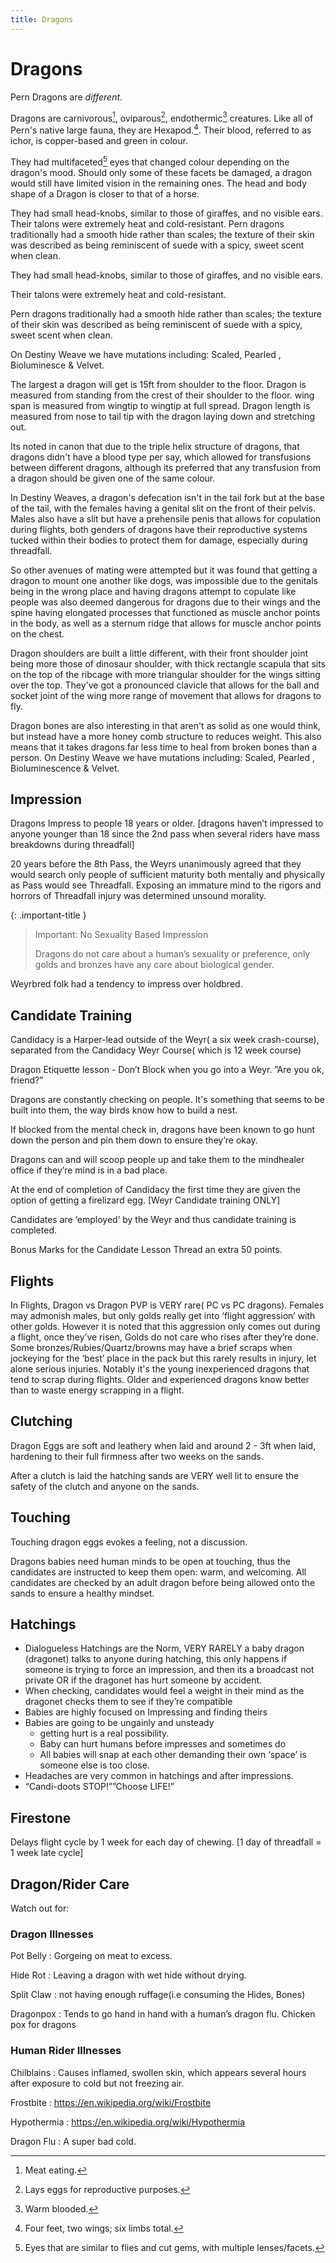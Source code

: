 ```yaml
---
title: Dragons
---
```


# Dragons

Pern Dragons are _different_.

Dragons are carnivorous[^carnivorous], oviparous[^oviparous], endothermic[^endothermic] creatures.
Like all of Pern's native large fauna, they are Hexapod.[^hexapod]. Their blood, referred to as ichor, is copper-based and green in colour. 

They had multifaceted[^multifaceted] eyes that changed colour depending on the dragon's mood. Should only some of these facets be damaged, a dragon would still have limited vision in the remaining ones. The head and body shape of a Dragon is closer to that of a horse.

[^carnivorous]: Meat eating.
[^oviparous]: Lays eggs for reproductive purposes.
[^endothermic]: Warm blooded.
[^hexapod]: Four feet, two wings; six limbs total.
[^multifaceted]: Eyes that are similar to flies and cut gems, with multiple lenses/facets.

They had small head-knobs, similar to those of giraffes, and no visible ears. 
Their talons were extremely heat and cold-resistant. Pern dragons traditionally had a smooth hide rather than scales; the texture of their skin was described as being reminiscent of suede with a spicy, sweet scent when clean.

They had small head-knobs, similar to those of giraffes, and no visible ears. 

Their talons were extremely heat and cold-resistant. 

Pern dragons traditionally had a smooth hide rather than scales; the texture of their skin was described as being reminiscent of suede with a spicy, sweet scent when clean.

On Destiny Weave we have mutations including: Scaled, Pearled , Bioluminesce & Velvet.

The largest a dragon will get is 15ft from shoulder to the floor. Dragon is measured from standing from the crest of their shoulder to the floor. wing span is measured from wingtip to wingtip at full spread. Dragon length is measured from nose to tail tip with the dragon laying down and stretching out.

Its noted in canon that due to the triple helix structure of dragons, that dragons didn't have a blood type per say, which allowed for transfusions between different dragons, although its preferred that any transfusion from a dragon should be given one of the same colour.

In Destiny Weaves, a dragon's defecation isn't in the tail fork but at the base of the tail, with the females having a genital slit on the front of their pelvis. Males also have a slit but have a prehensile penis that allows for copulation during flights, both genders of dragons have their reproductive systems tucked within their bodies to protect them for damage, especially during threadfall.

So other avenues of mating were attempted but it was found that getting a dragon to mount one another like dogs, was impossible due to the genitals being in the wrong place and having dragons attempt to copulate like people was also deemed dangerous for dragons due to their wings and the spine having elongated processes that functioned as muscle anchor points in the body, as well as a sternum ridge that allows for muscle anchor points on the chest.

Dragon shoulders are built a little different, with their front shoulder joint being more those of dinosaur shoulder, with thick rectangle scapula that sits on the top of the ribcage with more triangular shoulder for the wings sitting over the top. They've got a pronounced clavicle that allows for the ball and socket joint of the wing more range of movement that allows for dragons to fly.

Dragon bones are also interesting in that aren't as solid as one would think, but instead have a more honey comb structure to reduces weight. This also means that it takes dragons far less time to heal from broken bones than a person. On Destiny Weave we have mutations including: Scaled, Pearled , Bioluminescence & Velvet.

## Impression

Dragons Impress to people 18 years or older. [dragons haven’t impressed to anyone younger than 18 since the 2nd pass when several riders have mass breakdowns during threadfall] 

20 years before the 8th Pass, the Weyrs unanimously agreed that they would search only people of sufficient maturity both mentally and physically as Pass would see Threadfall. Exposing an immature mind to the rigors and horrors of Threadfall injury was determined unsound morality.

{: .important-title }
> Important: No Sexuality Based Impression
> 
> Dragons do not care about a human’s sexuality or preference, only golds and bronzes have any care about biological gender. 

Weyrbred folk had a tendency to impress over holdbred. 


## Candidate Training

Candidacy is a Harper-lead outside of the Weyr( a six week crash-course), separated from the Candidacy Weyr Course( which is 12 week course)

Dragon Etiquette lesson - Don’t Block when you go into a Weyr. ”Are you ok, friend?”

Dragons are constantly checking on people. It's something that seems to be built into them, the way birds know how to build a nest.

If blocked from the mental check in, dragons have been known to go hunt down the person and pin them down to ensure they’re okay. 

Dragons can and will scoop people up and take them to the mindhealer office if they’re mind is in a bad place. 

At the end of completion of Candidacy the first time they are given the option of getting a firelizard egg. [Weyr Candidate training ONLY]

Candidates are ‘employed’ by the Weyr and thus candidate training is completed.

 Bonus Marks for the Candidate Lesson Thread an extra 50 points.

## Flights
In Flights, Dragon vs Dragon PVP is VERY rare( PC vs PC dragons). Females may admonish males, but only golds really get into ‘flight aggression’ with other golds. However it is noted that this aggression only comes out during a flight, once they’ve risen, Golds do not care who rises after they’re done. Some bronzes/Rubies/Quartz/browns may have a brief scraps when jockeying for the ‘best’ place in the pack but this rarely results in injury, let alone serious injuries. Notably it's the young inexperienced dragons that tend to scrap during flights. Older and experienced dragons know better than to waste energy scrapping in a flight. 

## Clutching
Dragon Eggs are soft and leathery when laid and around 2 - 3ft when laid, hardening to their full firmness after two weeks on the sands.

After a clutch is laid the hatching sands are VERY well lit to ensure the safety of the clutch and anyone on the sands. 

## Touching
Touching dragon eggs evokes a feeling, not a discussion.

Dragons babies need human minds to be open at touching, thus the candidates are instructed to keep them open: warm, and welcoming. All candidates are checked by an adult dragon before being allowed onto the sands to ensure a healthy mindset. 

## Hatchings
- Dialogueless Hatchings are the Norm, VERY RARELY a baby dragon (dragonet) talks to anyone during hatching, this only happens if someone is trying to force an impression, and then its a broadcast not private OR if the dragonet has hurt someone by accident.
- When checking, candidates would feel a weight in their mind as the dragonet checks them to see if they’re compatible  
- Babies are highly focused on Impressing and finding theirs 
- Babies are going to be ungainly and unsteady
  - getting hurt is a real possibility.
  - Baby can hurt humans before impresses and sometimes do
  - All babies will snap at each other demanding their own ‘space’ is someone else is too close.
- Headaches are very common in hatchings and after impressions.
- “Candi-doots STOP!””Choose LIFE!”


## Firestone 
Delays flight cycle by 1 week for each day of chewing. [1 day of threadfall = 1 week late cycle]


## Dragon/Rider Care

Watch out for:

### Dragon Illnesses

Pot Belly
: Gorgeing on meat to excess.

Hide Rot
: Leaving a dragon with wet hide without drying. 

Split Claw
: not having enough ruffage(i.e consuming the Hides, Bones)

Dragonpox
: Tends to go hand in hand with a human’s dragon flu. Chicken pox for dragons

### Human Rider Illnesses

Chilblains
: Causes inflamed, swollen skin, which appears several hours after exposure to cold but not freezing air.

Frostbite
: https://en.wikipedia.org/wiki/Frostbite

Hypothermia
: https://en.wikipedia.org/wiki/Hypothermia

Dragon Flu
: A super bad cold.


